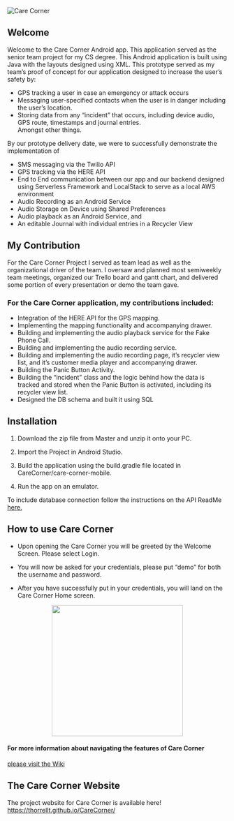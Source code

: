![Care Corner](https://user-images.githubusercontent.com/64343445/135701658-101637a6-e21e-4fad-b41a-75edfa8c64c5.png)

## Welcome
Welcome to the Care Corner Android app. This application served as the senior team project for my CS degree. This Android application is built using Java with the layouts designed using XML. This prototype served as my team’s proof of concept for our application designed to increase the user’s safety by:  
- GPS tracking a user in case an emergency or attack occurs
- Messaging user-specified contacts when the user is in danger including the user’s location.  
- Storing data from any “incident” that occurs, including device audio, GPS route, timestamps and journal entries.    
Amongst other things.

By our prototype delivery date, we were to successfully demonstrate the implementation of
- SMS messaging via the Twilio API
- GPS tracking via the HERE API
- End to End communication between our app and our backend designed using Serverless Framework and LocalStack to serve as a local AWS environment
- Audio Recording as an Android Service
- Audio Storage on Device using Shared Preferences 
- Audio playback as an Android Service, and 
- An editable Journal with individual entries in a Recycler View  

## My Contribution
For the Care Corner Project I served as team lead as well as the organizational driver of the team. I oversaw and planned most semiweekly team meetings, organized our Trello board and gantt chart, and delivered some portion of every presentation or demo the team gave.  

### For the Care Corner application, my contributions included:  
- Integration of the HERE API for the GPS mapping.
- Implementing the mapping functionality and accompanying drawer.
- Building and implementing the audio playback service for the Fake Phone Call.
- Building and implementing the audio recording service.
- Building and implementing the audio recording page, it’s recycler view list, and it’s customer media player and accompanying drawer.
- Building the Panic Button Activity.
- Building the “incident” class and the logic behind how the data is tracked and stored when the Panic Button is activated, including its recycler view list.
- Designed the DB schema and built it using SQL
  

## Installation

1. Download the zip file from Master and unzip it onto your PC.

2. Import the Project in Android Studio.

3. Build the application using the build.gradle file located in CareCorner/care-corner-mobile.

4. Run the app on an emulator. 

To include database connection follow the instructions on the API ReadMe [here.](https://github.com/thorrellt/CareCorner/blob/master/care-corner-api/README.md)  


## How to use Care Corner

- Upon opening the Care Corner you will be greeted by the Welcome Screen. Please select Login.

- You will now be asked for your credentials, please put “demo” for both the username and password.

- After you have successfully put in your credentials, you will land on the Care Corner Home screen. 

<div align="center"> 
	<img src="https://user-images.githubusercontent.com/64343445/135739565-f6634799-3071-4da2-a70b-7a5d1b705699.png" width="300">
</div>      

#### For more information about navigating the features of Care Corner  
[please visit the Wiki]( https://github.com/thorrellt/CareCorner/wiki)  
  
  

## The Care Corner Website   
The project website for Care Corner is available here!  
https://thorrellt.github.io/CareCorner/
